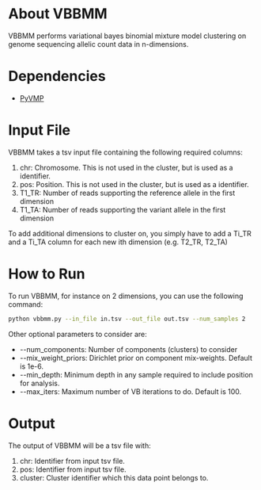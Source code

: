 # About VBBMM #

VBBMM performs variational bayes binomial mixture model clustering on genome sequencing allelic count data in n-dimensions.

# Dependencies #

* [PyVMP](https://bitbucket.org/aroth85/pyvmp/wiki/Home)

# Input File

VBBMM takes a tsv input file containing the following required columns:

1. chr: Chromosome. This is not used in the cluster, but is used as a identifier.
1. pos: Position. This is not used in the cluster, but is used as a identifier.
1. T1_TR: Number of reads supporting the reference allele in the first dimension
1. T1_TA: Number of reads supporting the variant allele in the first dimension

To add additional dimensions to cluster on, you simply have to add a Ti_TR and a Ti_TA column for each new ith dimension (e.g. T2_TR, T2_TA)

# How to Run

To run VBBMM, for instance on 2 dimensions, you can use the following command:

```bash
python vbbmm.py --in_file in.tsv --out_file out.tsv --num_samples 2
```

Other optional parameters to consider are:

* --num_components: Number of components (clusters) to consider
* --mix_weight_priors: Dirichlet prior on component mix-weights. Default is 1e-6.
* --min_depth: Minimum depth in any sample required to include position for analysis.
* --max_iters: Maximum number of VB iterations to do. Default is 100.

# Output

The output of VBBMM will be a tsv file with:

1. chr: Identifier from input tsv file. 
1. pos: Identifier from input tsv file.
1. cluster: Cluster identifier which this data point belongs to.
